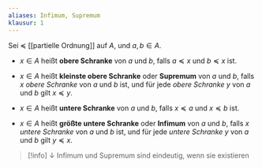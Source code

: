 ```yaml
---
aliases: Infimum, Supremum
klausur: 1
---
```


Sei $\preceq$ [[partielle Ordnung]] auf $A$, und $a, b ∈ A$. 

- $x ∈ A$ heißt **obere Schranke** von $a$ und $b$, falls $a \preceq x$ und $b \preceq x$ ist. 

- $x ∈ A$ heißt **kleinste obere Schranke** oder **Supremum** von $a$ und $b$, falls $x$ *obere Schranke* von $a$ und $b$ ist, und für jede *obere Schranke*  $y$ von $a$ und $b$ gilt $x \preceq y$. 

- $x ∈ A$ heißt **untere Schranke** von $a$ und $b$, falls $x \preceq a$ und $x \preceq b$ ist. 

- $x ∈ A$ heißt **größte untere Schranke** oder **Infimum** von $a$ und $b$, falls $x$ *untere Schranke* von $a$ und $b$ ist, und für jede *untere Schranke*  $y$ von $a$ und $b$ gilt $y \preceq x$. 


>[!info] $\downarrow$
Infimum und Supremum sind eindeutig, wenn sie existieren
